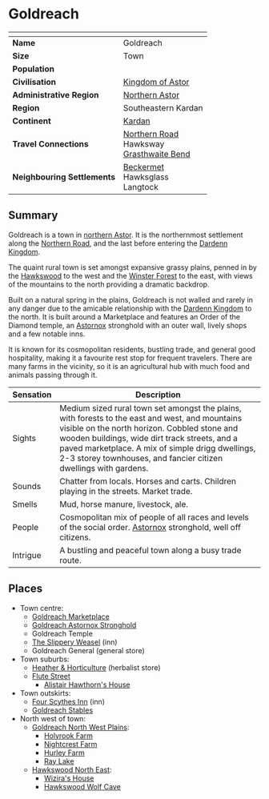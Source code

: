 # Goldreach

| []() | |
| --- | --- |
| **Name** | Goldreach |
| **Size** | Town |
| **Population** | |
| **Civilisation** | [Kingdom of Astor](../../kingdom-of-astor.md) |
| **Administrative Region** | [Northern Astor](../../../../places/regions/northern-astor.md) |
| **Region** | Southeastern Kardan |
| **Continent** | [Kardan](../../../../places/continents/kardan.md) |
| **Travel Connections** | [Northern Road](../../../../places/roads/northern-road.md)<br>Hawksway<br>[Grasthwaite Bend](../../../../places/roads/grasthwaite-bend.md) |
| **Neighbouring Settlements** | [Beckermet](../../../../places/towns/beckermet.md)<br>Hawksglass<br>Langtock |

## Summary

Goldreach is a town in [northern Astor](../../../../places/regions/northern-astor.md). It is the northernmost settlement along the [Northern Road](../../../../places/roads/northern-road.md), and the last before entering the [Dardenn Kingdom](../../../dardenn-kingdom/dardenn-kingdom.md).

The quaint rural town is set amongst expansive grassy plains, penned in by the [Hawkswood](../../../../places/forests/hawkswood.md) to the west and the [Winster Forest](../../../../places/forests/winster-forest.md) to the east, with views of the mountains to the north providing a dramatic backdrop.

Built on a natural spring in the plains, Goldreach is not walled and rarely in any danger due to the amicable relationship with the [Dardenn Kingdom](../../../dardenn-kingdom/dardenn-kingdom.md) to the north. It is built around a Marketplace and features an Order of the Diamond temple, an [Astornox](../../../../organisations/astornox/astornox.md) stronghold with an outer wall, lively shops and a few notable inns.

It is known for its cosmopolitan residents, bustling trade, and general good hospitality, making it a favourite rest stop for frequent travelers. There are many farms in the vicinity, so it is an agricultural hub with much food and animals passing through it.

| Sensation | Description |
| ---- | --- |
| Sights | Medium sized rural town set amongst the plains, with forests to the east and west, and mountains visible on the north horizon. Cobbled stone and wooden buildings, wide dirt track streets, and a paved marketplace. A mix of simple drigg dwellings, 2-3 storey townhouses, and fancier citizen dwellings with gardens. |
| Sounds | Chatter from locals. Horses and carts. Children playing in the streets. Market trade. |
| Smells | Mud, horse manure, livestock, ale. |
| People | Cosmopolitan mix of people of all races and levels of the social order. [Astornox](../../../../organisations/astornox/astornox.md) stronghold, well off citizens. |
| Intrigue | A bustling and peaceful town along a busy trade route. |

## Places

- Town centre:
  - [Goldreach Marketplace](goldreach-marketplace.md)
  - [Goldreach Astornox Stronghold](goldreach-astornox-stronghold.md)
  - Goldreach Temple
  - [The Slippery Weasel](the-slippery-weasel.md) (inn)
  - Goldreach General (general store)
- Town suburbs:
  - [Heather & Horticulture](heather-and-horticulture.md) (herbalist store)
  - [Flute Street](flute-street.md)
    - [Alistair Hawthorn's House](alistair-hawthorns-house.md)
- Town outskirts:
  - [Four Scythes Inn](four-scythes-inn.md) (inn)
  - [Goldreach Stables](goldreach-stables.md)
- North west of town:
  - [Goldreach North West Plains](goldreach-north-west-plains.md):
    - [Holyrook Farm](holyrook-farm.md)
    - [Nightcrest Farm](nightcrest-farm.md)
    - [Hurley Farm](hurley-farm.md)
    - [Ray Lake](ray-lake.md)
  - [Hawkswood North East](hawkswood-north-east.md):
    - [Wizira's House](wiziras-house.md)
    - [Hawkswood Wolf Cave](hawkswood-wolf-cave.md)
